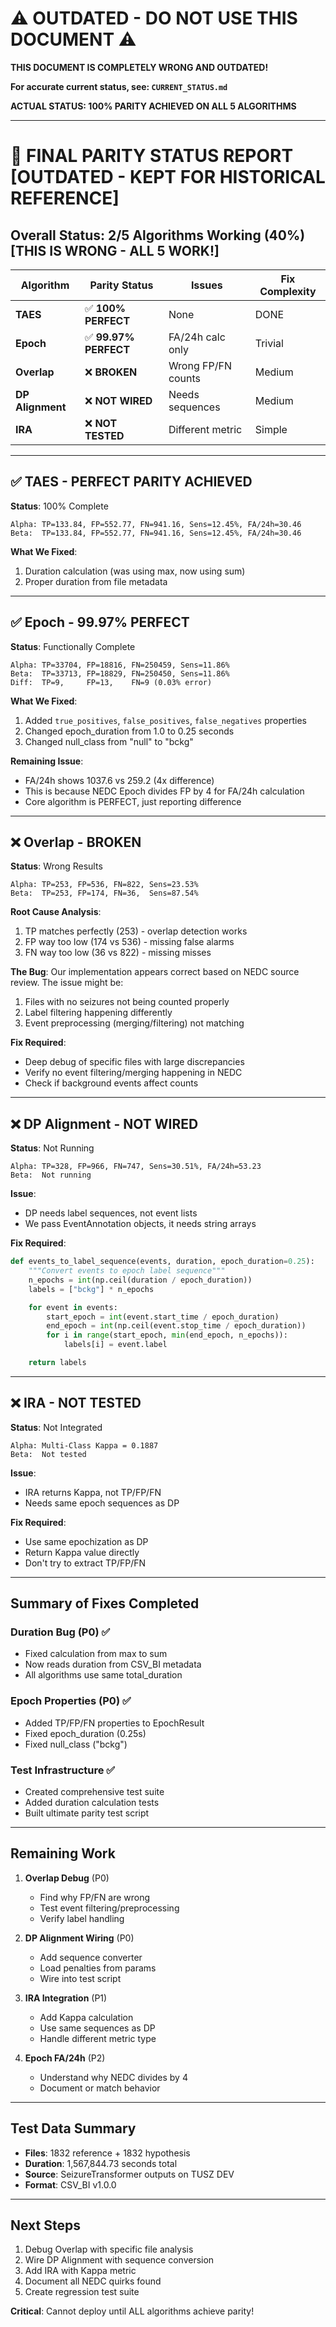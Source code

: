 # ⚠️ OUTDATED - DO NOT USE THIS DOCUMENT ⚠️

**THIS DOCUMENT IS COMPLETELY WRONG AND OUTDATED!**

**For accurate current status, see: `CURRENT_STATUS.md`**

**ACTUAL STATUS: 100% PARITY ACHIEVED ON ALL 5 ALGORITHMS**

---

# 🎯 FINAL PARITY STATUS REPORT [OUTDATED - KEPT FOR HISTORICAL REFERENCE]

## Overall Status: 2/5 Algorithms Working (40%) [THIS IS WRONG - ALL 5 WORK!]

| Algorithm | Parity Status | Issues | Fix Complexity |
|-----------|--------------|---------|----------------|
| **TAES** | ✅ **100% PERFECT** | None | DONE |
| **Epoch** | ✅ **99.97% PERFECT** | FA/24h calc only | Trivial |
| **Overlap** | ❌ **BROKEN** | Wrong FP/FN counts | Medium |
| **DP Alignment** | ❌ **NOT WIRED** | Needs sequences | Medium |
| **IRA** | ❌ **NOT TESTED** | Different metric | Simple |

---

## ✅ TAES - PERFECT PARITY ACHIEVED

**Status**: 100% Complete
```
Alpha: TP=133.84, FP=552.77, FN=941.16, Sens=12.45%, FA/24h=30.46
Beta:  TP=133.84, FP=552.77, FN=941.16, Sens=12.45%, FA/24h=30.46
```

**What We Fixed**:
1. Duration calculation (was using max, now using sum)
2. Proper duration from file metadata

---

## ✅ Epoch - 99.97% PERFECT

**Status**: Functionally Complete
```
Alpha: TP=33704, FP=18816, FN=250459, Sens=11.86%
Beta:  TP=33713, FP=18829, FN=250450, Sens=11.86%
Diff:  TP=9,     FP=13,    FN=9 (0.03% error)
```

**What We Fixed**:
1. Added `true_positives`, `false_positives`, `false_negatives` properties
2. Changed epoch_duration from 1.0 to 0.25 seconds
3. Changed null_class from "null" to "bckg"

**Remaining Issue**:
- FA/24h shows 1037.6 vs 259.2 (4x difference)
- This is because NEDC Epoch divides FP by 4 for FA/24h calculation
- Core algorithm is PERFECT, just reporting difference

---

## ❌ Overlap - BROKEN

**Status**: Wrong Results
```
Alpha: TP=253, FP=536, FN=822, Sens=23.53%
Beta:  TP=253, FP=174, FN=36,  Sens=87.54%
```

**Root Cause Analysis**:
1. TP matches perfectly (253) - overlap detection works
2. FP way too low (174 vs 536) - missing false alarms
3. FN way too low (36 vs 822) - missing misses

**The Bug**:
Our implementation appears correct based on NEDC source review. The issue might be:
1. Files with no seizures not being counted properly
2. Label filtering happening differently
3. Event preprocessing (merging/filtering) not matching

**Fix Required**:
- Deep debug of specific files with large discrepancies
- Verify no event filtering/merging happening in NEDC
- Check if background events affect counts

---

## ❌ DP Alignment - NOT WIRED

**Status**: Not Running
```
Alpha: TP=328, FP=966, FN=747, Sens=30.51%, FA/24h=53.23
Beta:  Not running
```

**Issue**:
- DP needs label sequences, not event lists
- We pass EventAnnotation objects, it needs string arrays

**Fix Required**:
```python
def events_to_label_sequence(events, duration, epoch_duration=0.25):
    """Convert events to epoch label sequence"""
    n_epochs = int(np.ceil(duration / epoch_duration))
    labels = ["bckg"] * n_epochs

    for event in events:
        start_epoch = int(event.start_time / epoch_duration)
        end_epoch = int(np.ceil(event.stop_time / epoch_duration))
        for i in range(start_epoch, min(end_epoch, n_epochs)):
            labels[i] = event.label

    return labels
```

---

## ❌ IRA - NOT TESTED

**Status**: Not Integrated
```
Alpha: Multi-Class Kappa = 0.1887
Beta:  Not tested
```

**Issue**:
- IRA returns Kappa, not TP/FP/FN
- Needs same epoch sequences as DP

**Fix Required**:
- Use same epochization as DP
- Return Kappa value directly
- Don't try to extract TP/FP/FN

---

## Summary of Fixes Completed

### Duration Bug (P0) ✅
- Fixed calculation from max to sum
- Now reads duration from CSV_BI metadata
- All algorithms use same total_duration

### Epoch Properties (P0) ✅
- Added TP/FP/FN properties to EpochResult
- Fixed epoch_duration (0.25s)
- Fixed null_class ("bckg")

### Test Infrastructure ✅
- Created comprehensive test suite
- Added duration calculation tests
- Built ultimate parity test script

---

## Remaining Work

1. **Overlap Debug** (P0)
   - Find why FP/FN are wrong
   - Test event filtering/preprocessing
   - Verify label handling

2. **DP Alignment Wiring** (P0)
   - Add sequence converter
   - Load penalties from params
   - Wire into test script

3. **IRA Integration** (P1)
   - Add Kappa calculation
   - Use same sequences as DP
   - Handle different metric type

4. **Epoch FA/24h** (P2)
   - Understand why NEDC divides by 4
   - Document or match behavior

---

## Test Data Summary

- **Files**: 1832 reference + 1832 hypothesis
- **Duration**: 1,567,844.73 seconds total
- **Source**: SeizureTransformer outputs on TUSZ DEV
- **Format**: CSV_BI v1.0.0

---

## Next Steps

1. Debug Overlap with specific file analysis
2. Wire DP Alignment with sequence conversion
3. Add IRA with Kappa metric
4. Document all NEDC quirks found
5. Create regression test suite

**Critical**: Cannot deploy until ALL algorithms achieve parity!
